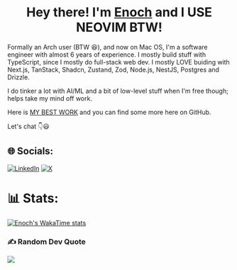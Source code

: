 <h1 align="center">Hey there! I'm <a href="https://enkambale.com">Enoch</a> and I USE NEOVIM BTW!</h1>

Formally an Arch user (BTW 😆), and now on Mac OS, I'm a software engineer with almost 6 years of experience. I mostly build stuff with TypeScript, since I mostly do full-stack web dev. I mostly LOVE buiding with Next.js, TanStack, Shadcn, Zustand, Zod, Node.js, NestJS, Postgres and Drizzle.

I do tinker a lot with AI/ML and a bit of low-level stuff when I'm free though; helps take my mind off work.

Here is <a href="https://talent.jobzy.africa">MY BEST WORK</a> and you can find some more here on GitHub.

Let's chat 👇😃
## 🌐 Socials:
[![LinkedIn](https://img.shields.io/badge/LinkedIn-%230077B5.svg?logo=linkedin&logoColor=white)](https://linkedin.com/in/enochkambale) [![X](https://img.shields.io/badge/X-black.svg?logo=X&logoColor=white)](https://x.com/enkambale) 

<!-- Proudly created with GPRM ( https://gprm.itsvg.in )-->

# 📊 Stats:
<!---![](https://github-readme-streak-stats.herokuapp.com/?user=camballe&theme=dark&hide_border=false) <br/>-->

[![Enoch's WakaTime stats](https://github-readme-stats.vercel.app/api/wakatime?username=enkambale&theme=dark&layout=compact&custom_title=WakaTime%20Stats%20(Last%207%20Days))](https://github.com/anuraghazra/github-readme-stats)

### ✍️ Random Dev Quote
![](https://quotes-github-readme.vercel.app/api?type=horizontal&theme=radical)
